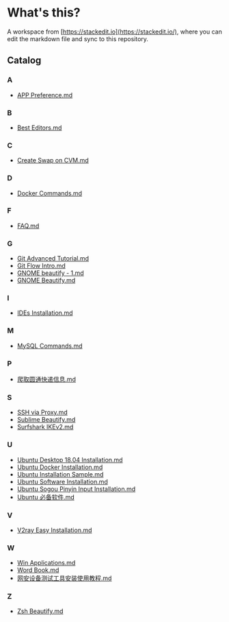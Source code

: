 # What's this?
A workspace from [https://stackedit.io](https://stackedit.io/), where you can edit the markdown file and sync to this repository.

## Catalog

### A

- [APP Preference.md](docs/APP%20Preference.md)

### B

- [Best Editors.md](docs/Best%20Editors.md)

### C

- [Create Swap on CVM.md](docs/Create%20Swap%20on%20CVM.md)

### D

- [Docker Commands.md](docs/Docker%20Commands.md)

### F

- [FAQ.md](docs/FAQ.md)

### G

- [Git Advanced Tutorial.md](docs/Git%20Advanced%20Tutorial.md)
- [Git Flow Intro.md](docs/Git%20Flow%20Intro.md)
- [GNOME beautify - 1.md](docs/GNOME%20beautify%20-%201.md)
- [GNOME Beautify.md](docs/GNOME%20Beautify.md)

### I

- [IDEs Installation.md](docs/IDEs%20Installation.md)

### M

- [MySQL Commands.md](docs/MySQL%20Commands.md)

### P

- [爬取圆通快递信息.md](docs/%E7%88%AC%E5%8F%96%E5%9C%86%E9%80%9A%E5%BF%AB%E9%80%92%E4%BF%A1%E6%81%AF.md)

### S

- [SSH via Proxy.md](docs/SSH%20via%20Proxy.md)
- [Sublime Beautify.md](docs/Sublime%20Beautify.md)
- [Surfshark IKEv2.md](docs/Surfshark%20IKEv2.md)

### U

- [Ubuntu Desktop 18.04 Installation.md](docs/Ubuntu%20Desktop%2018.04%20Installation.md)
- [Ubuntu Docker Installation.md](docs/Ubuntu%20Docker%20Installation.md)
- [Ubuntu Installation Sample.md](docs/Ubuntu%20Installation%20Sample.md)
- [Ubuntu Software Installation.md](docs/Ubuntu%20Software%20Installation.md)
- [Ubuntu Sogou Pinyin Input Installation.md](docs/Ubuntu%20Sogou%20Pinyin%20Input%20Installation.md)
- [Ubuntu 必备软件.md](docs/Ubuntu%20%E5%BF%85%E5%A4%87%E8%BD%AF%E4%BB%B6.md)

### V

- [V2ray Easy Installation.md](docs/V2ray%20Easy%20Installation.md)

### W

- [Win Applications.md](docs/Win%20Applications.md)
- [Word Book.md](docs/Word%20Book.md)
- [网安设备测试工具安装使用教程.md](docs/%E7%BD%91%E5%AE%89%E8%AE%BE%E5%A4%87%E6%B5%8B%E8%AF%95%E5%B7%A5%E5%85%B7%E5%AE%89%E8%A3%85%E4%BD%BF%E7%94%A8%E6%95%99%E7%A8%8B.md)

### Z

- [Zsh Beautify.md](docs/Zsh%20Beautify.md)


<!--stackedit_data:
eyJoaXN0b3J5IjpbLTIzNDk0MDU1NiwtNDA1OTg5MjE0LC0xND
cyNzAxNzEyLDExODc0MTYyMDcsLTE1ODE4OTc5NTcsLTk0NDc4
ODIzMSwxNTI2MjQ5Njg5XX0=
-->